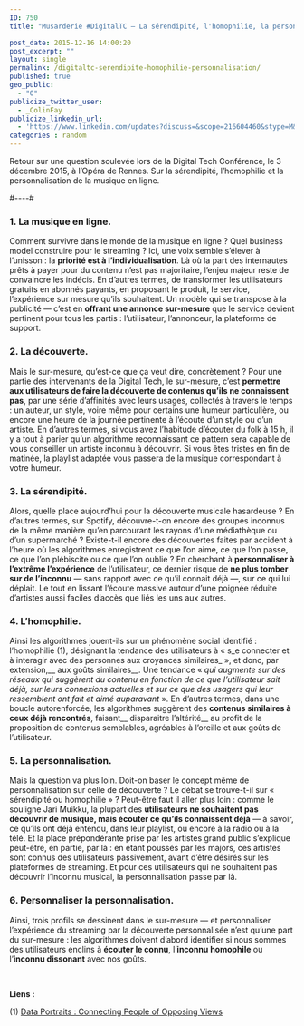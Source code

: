 ```yaml
---
ID: 750
title: "Musarderie #DigitalTC — La sérendipité, l'homophilie, la personnalisation"

post_date: 2015-12-16 14:00:20
post_excerpt: ""
layout: single
permalink: /digitaltc-serendipite-homophilie-personnalisation/
published: true
geo_public:
  - "0"
publicize_twitter_user:
  - _ColinFay
publicize_linkedin_url:
  - 'https://www.linkedin.com/updates?discuss=&scope=216604460&stype=M&topic=6082882150095429632&type=U&a=FTEC'
categories : random
---
```


Retour sur une question soulevée lors de la Digital Tech Conférence, le 3 décembre 2015, à l’Opéra de Rennes. Sur la sérendipité, l’homophilie et la personnalisation de la musique en ligne.

#----#
### 1. __La musique en ligne.__

Comment survivre dans le monde de la musique en ligne ? Quel business model construire pour le streaming ? Ici, une voix semble s’élever à l’unisson : la __priorité est à l’individualisation__. Là où la part des internautes prêts à payer pour du contenu n’est pas majoritaire, l’enjeu majeur reste de convaincre les indécis. En d’autres termes, de transformer les utilisateurs gratuits en abonnés payants, en proposant le produit, le service, l’expérience sur mesure qu’ils souhaitent. Un modèle qui se transpose à la publicité — c’est en __offrant une annonce sur-mesure__ que le service devient pertinent pour tous les partis : l’utilisateur, l’annonceur, la plateforme de support.

### 2. __La découverte__.

Mais le sur-mesure, qu’est-ce que ça veut dire, concrètement ? Pour une partie des intervenants de la Digital Tech, le sur-mesure, c’est __permettre aux utilisateurs de faire la découverte de contenus qu’ils ne connaissent pas__, par une série d’affinités avec leurs usages, collectés à travers le temps : un auteur, un style, voire même pour certains une humeur particulière, ou encore une heure de la journée pertinente à l’écoute d’un style ou d’un artiste. En d’autres termes, si vous avez l’habitude d’écouter du folk à 15 h, il y a tout à parier qu’un algorithme reconnaissant ce pattern sera capable de vous conseiller un artiste inconnu à découvrir. Si vous êtes tristes en fin de matinée, la playlist adaptée vous passera de la musique correspondant à votre humeur.

### 3. __La sérendipité__.

Alors, quelle place aujourd’hui pour la découverte musicale hasardeuse ? En d’autres termes, sur Spotify, découvre-t-on encore des groupes inconnus de la même manière qu’en parcourant les rayons d’une médiathèque ou d’un supermarché ? Existe-t-il encore des découvertes faites par accident à l’heure où les algorithmes enregistrent ce que l’on aime, ce que l’on passe, ce que l’on plébiscite ou ce que l’on oublie ? En cherchant à __personnaliser à l’extrême l’expérience__ de l’utilisateur, ce dernier risque de __ne plus tomber sur de l’inconnu__ — sans rapport avec ce qu’il connait déjà —, sur ce qui lui déplait. Le tout en lissant l’écoute massive autour d’une poignée réduite d’artistes aussi faciles d’accès que liés les uns aux autres.

### 4. __L’homophilie__.

Ainsi les algorithmes jouent-ils sur un phénomène social identifié : l’homophilie (1), désignant la tendance des utilisateurs à « s_e connecter et à interagir avec des personnes aux croyances similaires_ », et donc, par extension,__ aux goûts similaires__. Une tendance « _qui augmente sur des réseaux qui suggèrent du contenu en fonction de ce que l’utilisateur sait déjà, sur leurs connexions actuelles et sur ce que des usagers qui leur ressemblent ont fait et aimé auparavant_ ». En d’autres termes, dans une boucle autorenforcée, les algorithmes suggèrent des __contenus similaires à ceux déjà rencontrés__, faisant__ disparaitre l’altérité__ au profit de la proposition de contenus semblables, agréables à l’oreille et aux goûts de l’utilisateur.

### 5. __La personnalisation__.

Mais la question va plus loin. Doit-on baser le concept même de personnalisation sur celle de découverte ? Le débat se trouve-t-il sur « sérendipité ou homophilie » ? Peut-être faut il aller plus loin : comme le souligne Jari Muikku, la plupart des __utilisateurs ne souhaitent pas découvrir de musique, mais écouter ce qu’ils connaissent déjà__ — à savoir, ce qu’ils ont déjà entendu, dans leur playlist, ou encore à la radio ou à la télé. Et la place prépondérante prise par les artistes grand public s’explique peut-être, en partie, par là : en étant poussés par les majors, ces artistes sont connus des utilisateurs passivement, avant d’être désirés sur les plateformes de streaming. Et pour ces utilisateurs qui ne souhaitent pas découvrir l’inconnu musical, la personnalisation passe par là.

### 6. __Personnaliser la personnalisation__.
Ainsi, trois profils se dessinent dans le sur-mesure — et personnaliser l’expérience du streaming par la découverte personnalisée n’est qu’une part du sur-mesure : les algorithmes doivent d’abord identifier si nous sommes des utilisateurs enclins à __écouter le connu__, l’__inconnu homophile__ ou l’__inconnu dissonant__ avec nos goûts.

&nbsp;

__Liens :__

(1) <a href="http://arxiv.org/abs/1311.4658" target="_blank">Data Portraits : Connecting People of Opposing Views</a>




